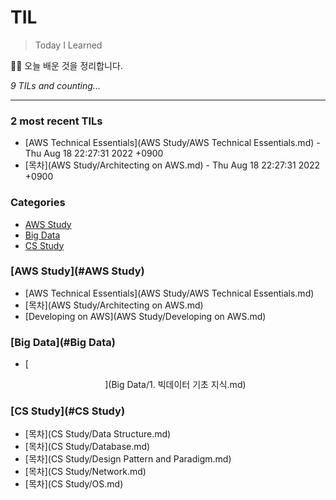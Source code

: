 # TIL
> Today I Learned

🏄‍♂️ 오늘 배운 것을 정리합니다.  


_9 TILs and counting..._

---

### 2 most recent TILs

- [AWS Technical Essentials](AWS Study/AWS Technical Essentials.md) - Thu Aug 18 22:27:31 2022 +0900
- [목차](AWS Study/Architecting on AWS.md) - Thu Aug 18 22:27:31 2022 +0900

### Categories

- [AWS Study](#AWS-Study)
- [Big Data](#Big-Data)
- [CS Study](#CS-Study)

### [AWS Study](#AWS Study)
- [AWS Technical Essentials](AWS Study/AWS Technical Essentials.md)
- [목차](AWS Study/Architecting on AWS.md)
- [Developing on AWS](AWS Study/Developing on AWS.md)

### [Big Data](#Big Data)
- [<p align="center">](Big Data/1. 빅데이터 기초 지식.md)

### [CS Study](#CS Study)
- [목차](CS Study/Data Structure.md)
- [목차](CS Study/Database.md)
- [목차](CS Study/Design Pattern and Paradigm.md)
- [목차](CS Study/Network.md)
- [목차](CS Study/OS.md)

[1]: https://simonwillison.net/2020/Apr/20/self-rewriting-readme/
[2]: https://github.com/jbranchaud/til

